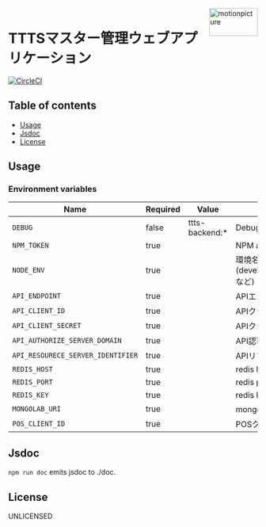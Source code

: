 <img src="https://motionpicture.jp/images/common/logo_01.svg" alt="motionpicture" title="motionpicture" align="right" height="56" width="98"/>

# TTTSマスター管理ウェブアプリケーション

[![CircleCI](https://circleci.com/gh/motionpicture/ttts-backend.svg?style=svg&circle-token=bf5763849fc394f581d0a8eaf4c841bbdfc1cd93)](https://circleci.com/gh/motionpicture/ttts-backend)


## Table of contents

* [Usage](#usage)
* [Jsdoc](#jsdoc)
* [License](#license)

## Usage

### Environment variables

| Name                              | Required | Value          | Purpose                               |
| --------------------------------- | -------- | -------------- | ------------------------------------- |
| `DEBUG`                           | false    | ttts-backend:* | Debug                                 |
| `NPM_TOKEN`                       | true     |                | NPM auth token                        |
| `NODE_ENV`                        | true     |                | 環境名(development,test,productionなど) |
| `API_ENDPOINT`                    | true     |                | APIエンドポイント                            |
| `API_CLIENT_ID`                   | true     |                | APIクライアントID                           |
| `API_CLIENT_SECRET`               | true     |                | APIクライアントシークレット                       |
| `API_AUTHORIZE_SERVER_DOMAIN`     | true     |                | API認可サーバードメイン                       |
| `API_RESOURECE_SERVER_IDENTIFIER` | true     |                | APIリソースサーバー識別子                     |
| `REDIS_HOST`                      | true     |                | redis host                            |
| `REDIS_PORT`                      | true     |                | redis port                            |
| `REDIS_KEY`                       | true     |                | redis key                             |
| `MONGOLAB_URI`                    | true     |                | mongodb接続URI                        |
| `POS_CLIENT_ID`                   | true     |                | POSクライアントID                           |


## Jsdoc

`npm run doc` emits jsdoc to ./doc.

## License

UNLICENSED
